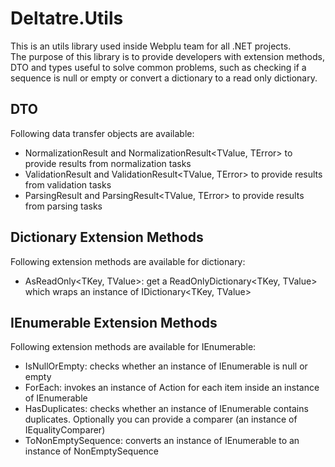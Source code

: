 # Deltatre.Utils

This is an utils library used inside Webplu team for all .NET projects.  
The purpose of this library is to provide developers with extension methods, DTO and types useful to solve common problems, such as checking if a sequence is null or empty or convert a dictionary to a read only dictionary.

## DTO
Following data transfer objects are available:
- NormalizationResult<TValue> and NormalizationResult<TValue, TError> to provide results from normalization tasks
- ValidationResult<TValue> and ValidationResult<TValue, TError> to provide results from validation tasks
- ParsingResult<TValue> and ParsingResult<TValue, TError> to provide results from parsing tasks

## Dictionary Extension Methods
Following extension methods are available for dictionary:
- AsReadOnly<TKey, TValue>: get a ReadOnlyDictionary<TKey, TValue> which wraps an instance of IDictionary<TKey, TValue>

## IEnumerable Extension Methods
Following extension methods are available for IEnumerable:
- IsNullOrEmpty<TITem>: checks whether an instance of IEnumerable<TITem> is null or empty
- ForEach<TITem>: invokes an instance of Action<TITem> for each item inside an instance of IEnumerable<TITem>
- HasDuplicates<TITem>: checks whether an instance of IEnumerable<TITem> contains duplicates. Optionally you can provide a comparer (an instance of IEqualityComparer<TITem>)
- ToNonEmptySequence<TITem>: converts an instance of IEnumerable<TITem> to an instance of NonEmptySequence<TITem>



